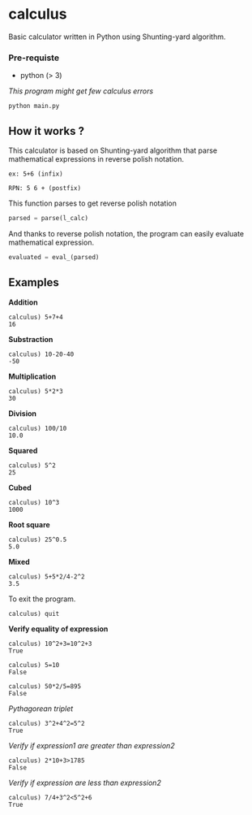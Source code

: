 # calculus

Basic calculator written in Python using Shunting-yard algorithm.

### Pre-requiste
- python (> 3)

*This program might get few calculus errors*

```
python main.py
```

## How it works ?

This calculator is based on Shunting-yard algorithm that parse mathematical expressions in reverse polish notation.

```
ex: 5+6 (infix)

RPN: 5 6 + (postfix)
```

This function parses to get reverse polish notation
```py
parsed = parse(l_calc)
```

And thanks to reverse polish notation, the program can easily evaluate mathematical expression.

```py
evaluated = eval_(parsed)
```

## Examples
**Addition**
```
calculus) 5+7+4
16
```
**Substraction**
```
calculus) 10-20-40
-50
```
**Multiplication**
```
calculus) 5*2*3
30
```
**Division**
```
calculus) 100/10
10.0
```
**Squared**
```
calculus) 5^2
25
```
**Cubed**
```
calculus) 10^3
1000
```
**Root square**
```
calculus) 25^0.5
5.0
```
**Mixed**
```
calculus) 5+5*2/4-2^2
3.5
```
To exit the program.
```
calculus) quit
```

**Verify equality of expression**
```
calculus) 10^2+3=10^2+3
True
```
```
calculus) 5=10
False
```

```
calculus) 50*2/5=895
False
```

*Pythagorean triplet*
```
calculus) 3^2+4^2=5^2
True
```

*Verify if expression1 are greater than expression2*
```
calculus) 2*10+3>1785
False
```

*Verify if expression are less than expression2*
```
calculus) 7/4+3^2<5^2+6
True
```
